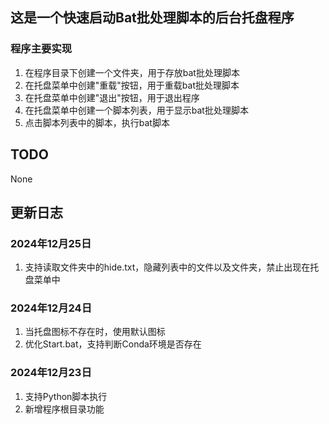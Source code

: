 ## 这是一个快速启动Bat批处理脚本的后台托盘程序

### 程序主要实现
1. 在程序目录下创建一个文件夹，用于存放bat批处理脚本
2. 在托盘菜单中创建"重载"按钮，用于重载bat批处理脚本
3. 在托盘菜单中创建"退出"按钮，用于退出程序
4. 在托盘菜单中创建一个脚本列表，用于显示bat批处理脚本
5. 点击脚本列表中的脚本，执行bat脚本

## TODO
None

## 更新日志

### 2024年12月25日
1. 支持读取文件夹中的hide.txt，隐藏列表中的文件以及文件夹，禁止出现在托盘菜单中

### 2024年12月24日
1. 当托盘图标不存在时，使用默认图标
2. 优化Start.bat，支持判断Conda环境是否存在

### 2024年12月23日
1. 支持Python脚本执行
2. 新增程序根目录功能
